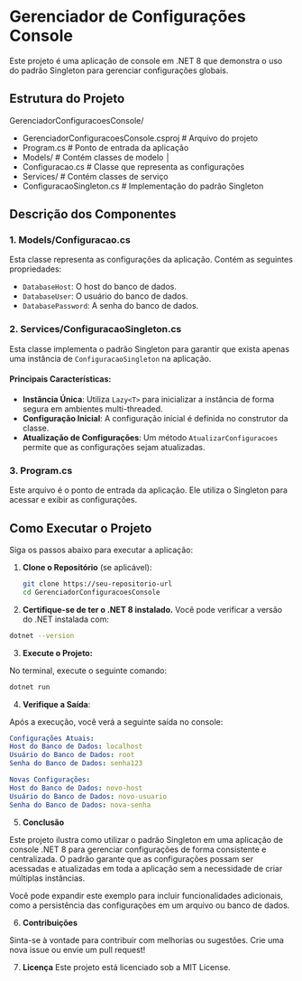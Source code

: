 # Gerenciador de Configurações Console

Este projeto é uma aplicação de console em .NET 8 que demonstra o uso do padrão Singleton para gerenciar configurações globais.

## Estrutura do Projeto

GerenciadorConfiguracoesConsole/ 
- GerenciadorConfiguracoesConsole.csproj # Arquivo do projeto 
- Program.cs # Ponto de entrada da aplicação 
- Models/ # Contém classes de modelo │ 
- Configuracao.cs # Classe que representa as configurações 
- Services/ # Contém classes de serviço 
- ConfiguracaoSingleton.cs # Implementação do padrão Singleton

## Descrição dos Componentes

### 1. Models/Configuracao.cs

Esta classe representa as configurações da aplicação. Contém as seguintes propriedades:

- `DatabaseHost`: O host do banco de dados.
- `DatabaseUser`: O usuário do banco de dados.
- `DatabasePassword`: A senha do banco de dados.

### 2. Services/ConfiguracaoSingleton.cs

Esta classe implementa o padrão Singleton para garantir que exista apenas uma instância de `ConfiguracaoSingleton` na aplicação.

#### Principais Características:

- **Instância Única**: Utiliza `Lazy<T>` para inicializar a instância de forma segura em ambientes multi-threaded.
- **Configuração Inicial**: A configuração inicial é definida no construtor da classe.
- **Atualização de Configurações**: Um método `AtualizarConfiguracoes` permite que as configurações sejam atualizadas.

### 3. Program.cs

Este arquivo é o ponto de entrada da aplicação. Ele utiliza o Singleton para acessar e exibir as configurações.

## Como Executar o Projeto

Siga os passos abaixo para executar a aplicação:

1. **Clone o Repositório** (se aplicável):

   ```bash
   git clone https://seu-repositorio-url
   cd GerenciadorConfiguracoesConsole
    ```
2. **Certifique-se de ter o .NET 8 instalado.** Você pode verificar a versão do .NET instalada com:

```bash
dotnet --version
```
3. **Execute o Projeto:**
  
No terminal, execute o seguinte comando:

```bash
dotnet run
```

4. **Verifique a Saída**:
   
Após a execução, você verá a seguinte saída no console:

```yaml
Configurações Atuais:
Host do Banco de Dados: localhost
Usuário do Banco de Dados: root
Senha do Banco de Dados: senha123

Novas Configurações:
Host do Banco de Dados: novo-host
Usuário do Banco de Dados: novo-usuario
Senha do Banco de Dados: nova-senha
```
5. **Conclusão**
   
Este projeto ilustra como utilizar o padrão Singleton em uma aplicação de console .NET 8 para gerenciar configurações de forma consistente e centralizada. O padrão garante que as configurações possam ser acessadas e atualizadas em toda a aplicação sem a necessidade de criar múltiplas instâncias.

Você pode expandir este exemplo para incluir funcionalidades adicionais, como a persistência das configurações em um arquivo ou banco de dados.

6. **Contribuições**

Sinta-se à vontade para contribuir com melhorias ou sugestões. Crie uma nova issue ou envie um pull request!

7. **Licença**
Este projeto está licenciado sob a MIT License.
